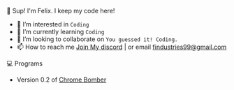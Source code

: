 👋 Sup! I'm Felix. I keep my code here! 
- 👀 I’m interested in ```Coding```
- 🌱 I’m currently learning ```Coding```
- 💞️ I’m looking to collaborate on ```You guessed it! Coding.```
- 📫 How to reach me [Join My discord](https://discord.gg/bQgBGAaDez) | or email findustries99@gmail.com

💻 Programs
- Version 0.2 of [Chrome Bomber](https://github.com/felixbennett/chromebomber)
